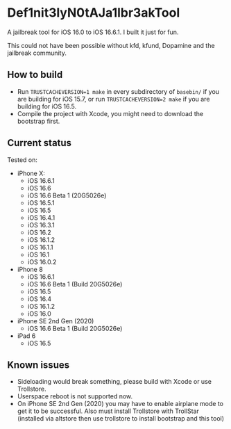 # Def1nit3lyN0tAJa1lbr3akTool

A jailbreak tool for iOS 16.0 to iOS 16.6.1. I built it just for fun.

This could not have been possible without kfd, kfund, Dopamine and the jailbreak community.

## How to build

- Run `TRUSTCACHEVERSION=1 make` in every subdirectory of `basebin/` if you are building for iOS 15.7, or run `TRUSTCACHEVERSION=2 make` if you are building for iOS 16.5.
- Compile the project with Xcode, you might need to download the bootstrap first.

## Current status

Tested on:

- iPhone X:
  - iOS 16.6.1  
  - iOS 16.6
  - iOS 16.6 Beta 1 (20G5026e)
  - iOS 16.5.1
  - iOS 16.5
  - iOS 16.4.1
  - iOS 16.3.1
  - iOS 16.2
  - iOS 16.1.2
  - iOS 16.1.1
  - iOS 16.1
  - iOS 16.0.2
- iPhone 8
  - iOS 16.6.1  
  - iOS 16.6 Beta 1 (Build 20G5026e)
  - iOS 16.5
  - iOS 16.4
  - iOS 16.1.2
  - iOS 16.0
- iPhone SE 2nd Gen (2020)
  - iOS 16.6 Beta 1 (Build 20G5026e)
- iPad 6
  - iOS 16.5

## Known issues

- Sideloading would break something, please build with Xcode or use Trollstore.
- Userspace reboot is not supported now.
- On iPhone SE 2nd Gen (2020) you may have to enable airplane mode to get it to be successful. Also must install Trollstore with TrollStar (installed via altstore then use trollstore to install bootstrap and this tool)
